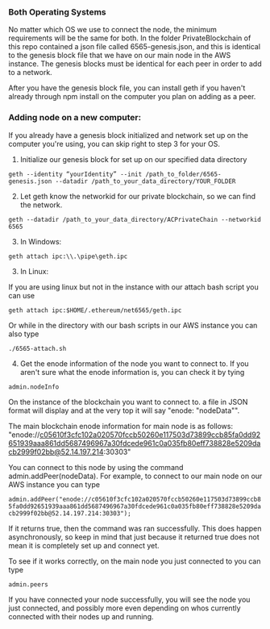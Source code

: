 ### Both Operating Systems

No matter which OS we use to connect the node, the minimum requirements will be the same for both. In the folder PrivateBlockchain of this repo contained a json file called 6565-genesis.json, and this is identical to the genesis block file that we have on our main node in the AWS instance. The genesis blocks must be identical for each peer in order to add to a network. 

After you have the genesis block file, you can install geth if you haven't already through npm install on the computer you plan on adding as a peer.


### Adding node on a new computer:

If you already have a genesis block initialized and network set up on the computer you're using, you can skip right to step 3 for your OS.

1. Initialize our genesis block for set up on our specified data directory

``
geth --identity “yourIdentity” --init /path_to_folder/6565-genesis.json --datadir /path_to_your_data_directory/YOUR_FOLDER
``

2. Let geth know the networkid for our private blockchain, so we can find the network.

``
geth --datadir /path_to_your_data_directory/ACPrivateChain --networkid 6565
``

3. In Windows:

``
geth attach ipc:\\.\pipe\geth.ipc
``

3. In Linux:

If you are using linux but not in the instance with our attach bash script you can use

``
geth attach ipc:$HOME/.ethereum/net6565/geth.ipc
``

Or while in the directory with our bash scripts in our AWS instance you can also 
type

``
./6565-attach.sh
``

4. Get the enode information of the node you want to connect to. If you aren't sure what the enode information is, you can check it by tying 

``
admin.nodeInfo
``

On the instance of the blockchain you want to connect to. a file in JSON format will display and at the very top it will say "enode: "nodeData"".

The main blockchain enode information for main node is as follows:
"enode://c05610f3cfc102a020570fccb50260e117503d73899ccb85fa0dd92651939aaa861dd5687496967a30fdcede961c0a035fb80eff738828e5209dacb2999f02bb@52.14.197.214:30303"

You can connect to this node by using the command admin.addPeer(nodeData). For example, to connect to our main node on our AWS instance you can type

``
admin.addPeer("enode://c05610f3cfc102a020570fccb50260e117503d73899ccb85fa0dd92651939aaa861dd5687496967a30fdcede961c0a035fb80eff738828e5209dacb2999f02bb@52.14.197.214:30303");
``

If it returns true, then the command was ran successfully. This does happen asynchronously, so keep in mind that just because it returned true does not mean it is completely set up and connect yet.

To see if it works correctly, on the main node you just connected to you can type

``
admin.peers
``

If you have connected your node successfully, you will see the node you just connected, and possibly more even depending on whos currently connected with their nodes up and running.


